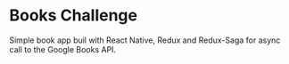 # Books Challenge
Simple book app buil with React Native, Redux and Redux-Saga for async call to the Google Books API.